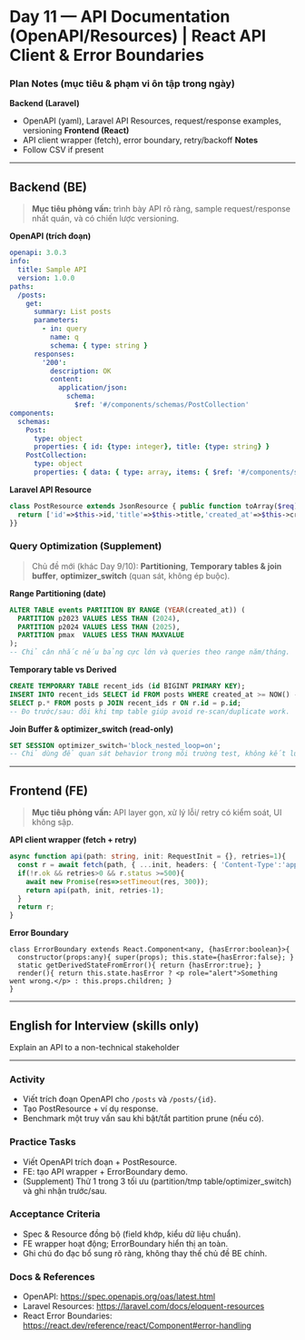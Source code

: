 # Day 11 — API Documentation (OpenAPI/Resources) | React API Client & Error Boundaries

### Plan Notes (mục tiêu & phạm vi ôn tập trong ngày)
**Backend (Laravel)**
- OpenAPI (yaml), Laravel API Resources, request/response examples, versioning
**Frontend (React)**
- API client wrapper (fetch), error boundary, retry/backoff
**Notes**
- Follow CSV if present

---

## Backend (BE)
> **Mục tiêu phỏng vấn:** trình bày API rõ ràng, sample request/response nhất quán, và có chiến lược versioning.

**OpenAPI (trích đoạn)**
```yaml
openapi: 3.0.3
info:
  title: Sample API
  version: 1.0.0
paths:
  /posts:
    get:
      summary: List posts
      parameters:
        - in: query
          name: q
          schema: { type: string }
      responses:
        '200':
          description: OK
          content:
            application/json:
              schema:
                $ref: '#/components/schemas/PostCollection'
components:
  schemas:
    Post:
      type: object
      properties: { id: {type: integer}, title: {type: string} }
    PostCollection:
      type: object
      properties: { data: { type: array, items: { $ref: '#/components/schemas/Post' } } }
```

**Laravel API Resource**
```php
class PostResource extends JsonResource { public function toArray($req){
  return ['id'=>$this->id,'title'=>$this->title,'created_at'=>$this->created_at];
}}
```

### Query Optimization (Supplement)
> Chủ đề mới (khác Day 9/10): **Partitioning**, **Temporary tables & join buffer**, **optimizer_switch** (quan sát, không ép buộc).

**Range Partitioning (date)**
```sql
ALTER TABLE events PARTITION BY RANGE (YEAR(created_at)) (
  PARTITION p2023 VALUES LESS THAN (2024),
  PARTITION p2024 VALUES LESS THAN (2025),
  PARTITION pmax  VALUES LESS THAN MAXVALUE
);
-- Chỉ cân nhắc nếu bảng cực lớn và queries theo range năm/tháng.
```

**Temporary table vs Derived**
```sql
CREATE TEMPORARY TABLE recent_ids (id BIGINT PRIMARY KEY);
INSERT INTO recent_ids SELECT id FROM posts WHERE created_at >= NOW() - INTERVAL 7 DAY;
SELECT p.* FROM posts p JOIN recent_ids r ON r.id = p.id;
-- Đo trước/sau: đôi khi tmp table giúp avoid re-scan/duplicate work.
```

**Join Buffer & optimizer_switch (read-only)**
```sql
SET SESSION optimizer_switch='block_nested_loop=on';
-- Chỉ dùng để quan sát behavior trong môi trường test, không kết luận vội.
```


---

## Frontend (FE)
> **Mục tiêu phỏng vấn:** API layer gọn, xử lý lỗi/ retry có kiểm soát, UI không sập.

**API client wrapper (fetch + retry)**
```ts
async function api(path: string, init: RequestInit = {}, retries=1){
  const r = await fetch(path, { ...init, headers: { 'Content-Type':'application/json', ...(init.headers||{}) } });
  if(!r.ok && retries>0 && r.status >=500){
    await new Promise(res=>setTimeout(res, 300));
    return api(path, init, retries-1);
  }
  return r;
}
```

**Error Boundary**
```tsx
class ErrorBoundary extends React.Component<any, {hasError:boolean}>{
  constructor(props:any){ super(props); this.state={hasError:false}; }
  static getDerivedStateFromError(){ return {hasError:true}; }
  render(){ return this.state.hasError ? <p role="alert">Something went wrong.</p> : this.props.children; }
}
```


---

## English for Interview (skills only)
Explain an API to a non-technical stakeholder

---

### Activity
- Viết trích đoạn OpenAPI cho `/posts` và `/posts/{id}`.
- Tạo PostResource + ví dụ response.
- Benchmark một truy vấn sau khi bật/tắt partition prune (nếu có).

### Practice Tasks
- Viết OpenAPI trích đoạn + PostResource.
- FE: tạo API wrapper + ErrorBoundary demo.
- (Supplement) Thử 1 trong 3 tối ưu (partition/tmp table/optimizer_switch) và ghi nhận trước/sau.

### Acceptance Criteria
- Spec & Resource đồng bộ (field khớp, kiểu dữ liệu chuẩn).
- FE wrapper hoạt động; ErrorBoundary hiển thị an toàn.
- Ghi chú đo đạc bổ sung rõ ràng, không thay thế chủ đề BE chính.

### Docs & References
- OpenAPI: https://spec.openapis.org/oas/latest.html
- Laravel Resources: https://laravel.com/docs/eloquent-resources
- React Error Boundaries: https://react.dev/reference/react/Component#error-handling